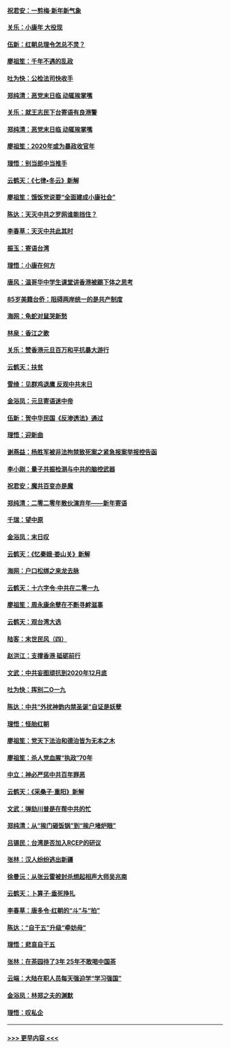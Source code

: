 #### [祝君安：一剪梅‧新年新气象](../pages/nsc993/n11776340.md?t=01081733) 
#### [关乐：小康年 大役现](../pages/nsc993/n11774213.md?t=01081733) 
#### [伍新：红朝总理令怎总不灵？](../pages/nsc993/n11770813.md?t=01081733) 
#### [廖祖笙：千年不遇的乱政](../pages/nsc993/n11770373.md?t=01081733) 
#### [吐为快：公检法司快收手](../pages/nsc993/n11770359.md?t=01081733) 
#### [郑纯清：恶党末日临 动辄挨掌嘴](../pages/nsc993/n11769912.md?t=01081733) 
#### [关乐：就王志民下台寄语有良港警](../pages/nsc993/n11769903.md?t=01081733) 
#### [郑纯清：恶党末日临 动辄挨掌嘴](../pages/nsc993/n11769356.md?t=01081733) 
#### [廖祖笙：2020年或为暴政收官年](../pages/nsc993/n11768216.md?t=01081733) 
#### [理悟：别当郎中当推手](../pages/nsc993/n11768243.md?t=01081733) 
#### [云鹤天：《七律▪冬云》新解](../pages/nsc993/n11768204.md?t=01081733) 
#### [廖祖笙：饿饭党说要“全面建成小康社会”](../pages/nsc993/n11767482.md?t=01081733) 
#### [陈达：天灭中共之罗网谁能挡住？](../pages/nsc993/n11767465.md?t=01081733) 
#### [李春草：天灭中共此其时](../pages/nsc993/n11767452.md?t=01081733) 
#### [振玉：寄语台湾](../pages/nsc993/n11767432.md?t=01081733) 
#### [理悟：小康在何方](../pages/nsc993/n11767394.md?t=01081733) 
#### [唐风：温哥华中学生课堂讲香港被踢下体之思考](../pages/nsc993/n11766848.md?t=01081733) 
#### [85岁美籍台侨：阻碍两岸统一的是共产制度](../pages/nsc993/n11765043.md?t=01081733) 
#### [海网：龟蛇对鼠哭新愁](../pages/nsc993/n11764895.md?t=01081733) 
#### [林泉：香江之歌](../pages/nsc993/n11764415.md?t=01081733) 
#### [关乐：赞香港元旦百万和平抗暴大游行](../pages/nsc993/n11764382.md?t=01081733) 
#### [云鹤天：扶贫](../pages/nsc993/n11764245.md?t=01081733) 
#### [雪绮：见群鸡退鹰  反观中共末日](../pages/nsc993/n11762112.md?t=01081733) 
#### [金浴凤：元旦寄语迷中帝](../pages/nsc993/n11761788.md?t=01081733) 
#### [伍新：贺中华民国《反渗透法》通过](../pages/nsc993/n11761994.md?t=01081733) 
#### [理悟：迎新曲](../pages/nsc993/n11761152.md?t=01081733) 
#### [谢燕益：杨胜军被非法拘禁致死案之紧急报案举报控告函](../pages/nsc993/n11756134.md?t=01081733) 
#### [李小刚：量子共振检测与中共的脑控武器](../pages/nsc993/n11754518.md?t=01081733) 
#### [祝君安：魔共百变亦是魔](../pages/nsc993/n11754469.md?t=01081733) 
#### [郑纯清：二零二零年散伙演弃年——新年寄语](../pages/nsc993/n11754195.md?t=01081733) 
#### [千瑞：望中原](../pages/nsc993/n11754159.md?t=01081733) 
#### [金浴凤：末日叹](../pages/nsc993/n11752359.md?t=01081733) 
#### [云鹤天：《忆秦娥‧娄山关》新解](../pages/nsc993/n11752348.md?t=01081733) 
#### [海网：户口松绑之来龙去脉](../pages/nsc993/n11752328.md?t=01081733) 
#### [云鹤天：十六字令‧中共在二零一九](../pages/nsc993/n11752305.md?t=01081733) 
#### [廖祖笙：周永康余孽在不断寻衅滋事](../pages/nsc993/n11751013.md?t=01081733) 
#### [云鹤天：观台湾大选](../pages/nsc993/n11751007.md?t=01081733) 
#### [陆客：末世民风（四）](../pages/nsc993/n11749203.md?t=01081733) 
#### [赵洪江：支撑香港 砥砺前行](../pages/nsc993/n11748482.md?t=01081733) 
#### [文武：中共妄图顽抗到2020年12月底](../pages/nsc993/n11748446.md?t=01081733) 
#### [吐为快：挥别二O一九](../pages/nsc993/n11748411.md?t=01081733) 
#### [陈达：中共“外扰神韵内禁圣诞”自证是妖孽](../pages/nsc993/n11748226.md?t=01081733) 
#### [理悟：怪胎红朝](../pages/nsc993/n11748206.md?t=01081733) 
#### [廖祖笙：党天下法治和德治皆为无本之木](../pages/nsc993/n11748135.md?t=01081733) 
#### [廖祖笙：杀人党血腥“执政”70年](../pages/nsc993/n11745144.md?t=01081733) 
#### [中立：神必严惩中共百年罪恶](../pages/nsc993/n11744970.md?t=01081733) 
#### [云鹤天：《采桑子‧重阳》新解](../pages/nsc993/n11744948.md?t=01081733) 
#### [文武：弹劾川普是在帮中共的忙](../pages/nsc993/n11744758.md?t=01081733) 
#### [郑纯清：从“挨门砸饭锅”到“挨户堵炉眼”](../pages/nsc993/n11744745.md?t=01081733) 
#### [吕锡民：台湾是否加入RCEP的研议](../pages/nsc993/n11744701.md?t=01081733) 
#### [张林：汉人纷纷逃出新疆](../pages/nsc993/n11743530.md?t=01081733) 
#### [徐曼沅：从张云雷被封杀想起相声大师吴兆南](../pages/nsc993/n11741816.md?t=01081733) 
#### [云鹤天：卜算子‧垂死挣扎](../pages/nsc993/n11739956.md?t=01081733) 
#### [李春草：唐多令‧红朝的“斗”与“拍”](../pages/nsc993/n11739830.md?t=01081733) 
#### [陈达：“自干五”升级“牵妨母”](../pages/nsc993/n11739724.md?t=01081733) 
#### [理悟：悲哀自干五](../pages/nsc993/n11739547.md?t=01081733) 
#### [张林：在茶园待了3年 25年不敢喝中国茶](../pages/nsc993/n11739240.md?t=01081733) 
#### [云端：大陆在职人员每天强迫学“学习强国”](../pages/nsc993/n11738735.md?t=01081733) 
#### [金浴凤：林郑之夫的渊默](../pages/nsc993/n11737735.md?t=01081733) 
#### [理悟：叹私企](../pages/nsc993/n11737715.md?t=01081733) 

----
#### [ >>> 更早内容 <<< ](../indexes/nsc993-earlier.md)
